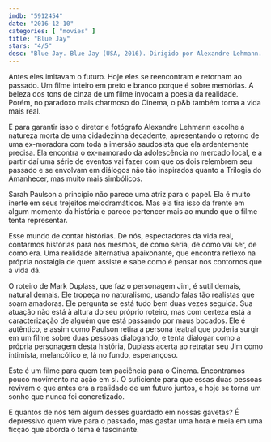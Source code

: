 ```yaml
---
imdb: "5912454"
date: "2016-12-10"
categories: [ "movies" ]
title: "Blue Jay"
stars: "4/5"
desc: "Blue Jay. Blue Jay (USA, 2016). Dirigido por Alexandre Lehmann. Escrito por Mark Duplass. Com Mark Duplass (Jim), Sarah Paulson (Amanda), Clu Gulager (Waynie), James Andrews (Background), Harris Benbury (Background), Daniel Brooks (Background), Mary Brooks (Background), Bill Greer (Background), Cindy Greer (Background)."
---
```

Antes eles imitavam o futuro. Hoje eles se reencontram e retornam ao passado. Um filme inteiro em preto e branco porque é sobre memórias. A beleza dos tons de cinza de um filme invocam a poesia da realidade. Porém, no paradoxo mais charmoso do Cinema, o p&b também torna a vida mais real.

E para garantir isso o diretor e fotógrafo Alexandre Lehmann escolhe a natureza morta de uma cidadezinha decadente, apresentando o retorno de uma ex-moradora com toda a imersão saudosista que ela ardentemente precisa. Ela encontra o ex-namorado da adolescência no mercado local, e a partir daí uma série de eventos vai fazer com que os dois relembrem seu passado e se envolvam em diálogos não tão inspirados quanto a Trilogia do Amanhecer, mas muito mais simbólicos.

Sarah Paulson a princípio não parece uma atriz para o papel. Ela é muito inerte em seus trejeitos melodramáticos. Mas ela tira isso da frente em algum momento da história e parece pertencer mais ao mundo que o filme tenta representar.

Esse mundo de contar histórias. De nós, espectadores da vida real, contarmos histórias para nós mesmos, de como seria, de como vai ser, de como era. Uma realidade alternativa apaixonante, que encontra reflexo na própria nostalgia de quem assiste e sabe como é pensar nos contornos que a vida dá.

O roteiro de Mark Duplass, que faz o personagem Jim, é sutil demais, natural demais. Ele tropeça no naturalismo, usando falas tão realistas que soam amadoras. Ele pergunta se está tudo bem duas vezes seguida. Sua atuação não está à altura do seu próprio roteiro, mas com certeza está a caracterização de alguém que está passando por maus bocados. Ele é autêntico, e assim como Paulson retira a persona teatral que poderia surgir em um filme sobre duas pessoas dialogando, e tenta dialogar como a própria personagem desta história, Duplass acerta ao retratar seu Jim como intimista, melancólico e, lá no fundo, esperançoso.

Este é um filme para quem tem paciência para o Cinema. Encontramos pouco movimento na ação em si. O suficiente para que essas duas pessoas revivam o que antes era a realidade de um futuro juntos, e hoje se torna um sonho que nunca foi concretizado.

E quantos de nós tem algum desses guardado em nossas gavetas? É depressivo quem vive para o passado, mas gastar uma hora e meia em uma ficção que aborda o tema é fascinante.
